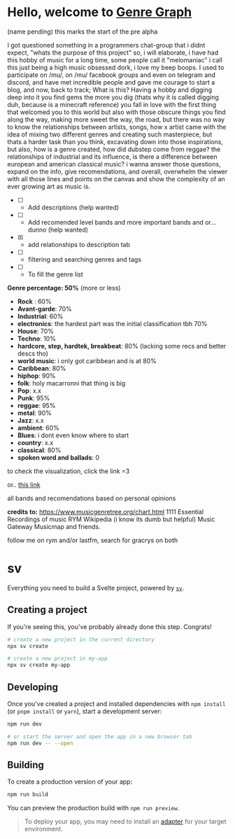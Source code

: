 # Hello, welcome to [Genre Graph](https://genresgraph.netlify.app/)
(name pending)
this marks the start of the pre alpha

I got questioned something in a programmers chat-group that i didnt expect, "whats the purpose of this project" so, i will elaborate, i have had this hobby of music for a long time, some people call it "melomaniac" i call this just being a high music obsessed dork, i love my beep boops. I used to participate on /mu/, on /mu/ facebook groups and even on telegram and discord, and have met incredible people and gave me courage to start a blog, and now, back to track; What is this? Having a hobby and digging deep into it you find gems the more you dig (thats why it is called digging duh, because is a minecraft reference) you fall in love with the first thing that welcomed you to this world but also with those obscure things you find along the way, making more sweet the way, the road, but there was no way to know the relationships between artists, songs, how x artist came with the idea of mixing two different genres and creating such masterpiece, but thats a harder task than you think, excavating down into those inspirations, but also, how is a genre created, how did dubstep come from reggae? the relationships of industrial and its influence, is there a difference between european and american classical music? i wanna answer those questions, expand on the info, give recomendations, and overall, overwhelm the viewer with all those lines and points on the canvas and show the complexity of an ever growing art as music is.


- [ ] - Add descriptions (help wanted)
- [ ] - Add recomended level bands and more important bands and or... dunno (help wanted)
- [x] - add relationships to description tab
- [ ] - filtering and searching genres and tags
- [ ] - To fill the genre list



**Genre percentage: 50%** (more or less)

- **Rock** : 60%
- **Avant-garde**: 70%
- **Industrial**: 60%
- **electronics**: the hardest part was the initial classification tbh 70%
- **House**: 70%
- **Techno**: 10%
- **hardcore, step, hardtek, breakbeat**: 80% (lacking some recs and better descs tho)
- **world music**: i only got caribbean and is at 80%
- **Caribbean**: 80%
- **hiphop**: 90%
- **folk**: holy macarronni that thing is big
- **Pop**: x.x
- **Punk**: 95%
- **reggae**: 95%
- **metal**: 90%
- **Jazz**: x.x
- **ambient**: 60%
- **Blues**: i dont even know where to start
- **country**: x.x
- **classical**: 80% 
- **spoken word and ballads**: 0




to check the visualization, click the link =3

or..
[this link](https://genresgraph.netlify.app/)

all bands and recomendations based on personal opinions

**credits to:**
https://www.musicgenretree.org/chart.html
1111 Essential Recordings of music
RYM
Wikipedia (i know its dumb but helpful)
Music Gateway
Musicmap
and friends.

follow me on rym and/or lastfm, search for gracrys on both

# sv

Everything you need to build a Svelte project, powered by [`sv`](https://github.com/sveltejs/cli).

## Creating a project

If you're seeing this, you've probably already done this step. Congrats!

```bash
# create a new project in the current directory
npx sv create

# create a new project in my-app
npx sv create my-app
```

## Developing

Once you've created a project and installed dependencies with `npm install` (or `pnpm install` or `yarn`), start a development server:

```bash
npm run dev

# or start the server and open the app in a new browser tab
npm run dev -- --open
```

## Building

To create a production version of your app:

```bash
npm run build
```

You can preview the production build with `npm run preview`.

> To deploy your app, you may need to install an [adapter](https://svelte.dev/docs/kit/adapters) for your target environment.
